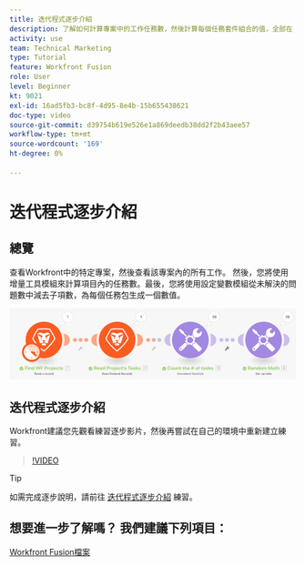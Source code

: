 ```yaml
---
title: 迭代程式逐步介紹
description: 了解如何計算專案中的工作任務數，然後計算每個任務套件組合的值，全部在 [!DNL Adobe Workfront Fusion].
activity: use
team: Technical Marketing
type: Tutorial
feature: Workfront Fusion
role: User
level: Beginner
kt: 9021
exl-id: 16ad5fb3-bc8f-4d95-8e4b-15b655438621
doc-type: video
source-git-commit: d39754b619e526e1a869deedb38dd2f2b43aee57
workflow-type: tm+mt
source-wordcount: '169'
ht-degree: 0%

---
```


# 迭代程式逐步介紹

## 總覽

查看Workfront中的特定專案，然後查看該專案內的所有工作。 然後，您將使用增量工具模組來計算項目內的任務數。最後，您將使用設定變數模組從未解決的問題數中減去子項數，為每個任務包生成一個數值。

![融合場景的影像](assets/iteration-and-aggregation-1.png)

## 迭代程式逐步介紹

Workfront建議您先觀看練習逐步影片，然後再嘗試在自己的環境中重新建立練習。

>[!VIDEO](https://video.tv.adobe.com/v/335278/?quality=12)

>[!TIP]
>
>如需完成逐步說明，請前往 [迭代程式逐步介紹](https://experienceleague.adobe.com/docs/workfront-learn/tutorials-workfront/fusion/exercises/introduction-to-iterators.html?lang=en) 練習。


## 想要進一步了解嗎？ 我們建議下列項目：

[Workfront Fusion檔案](https://experienceleague.adobe.com/docs/workfront/using/adobe-workfront-fusion/workfront-fusion-2.html?lang=en)
